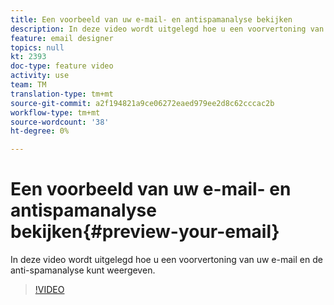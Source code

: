 ```yaml
---
title: Een voorbeeld van uw e-mail- en antispamanalyse bekijken
description: In deze video wordt uitgelegd hoe u een voorvertoning van uw e-mail en de anti-spamanalyse kunt weergeven.
feature: email designer
topics: null
kt: 2393
doc-type: feature video
activity: use
team: TM
translation-type: tm+mt
source-git-commit: a2f194821a9ce06272eaed979ee2d8c62cccac2b
workflow-type: tm+mt
source-wordcount: '38'
ht-degree: 0%

---
```



# Een voorbeeld van uw e-mail- en antispamanalyse bekijken{#preview-your-email}

In deze video wordt uitgelegd hoe u een voorvertoning van uw e-mail en de anti-spamanalyse kunt weergeven.

>[!VIDEO](https://video.tv.adobe.com/v/25921?quality=12)
